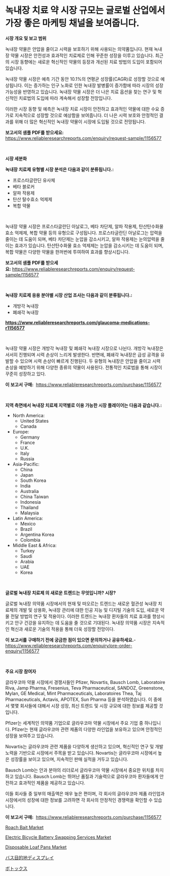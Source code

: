 <p><h1>녹내장 치료 약 시장 규모는 글로벌 산업에서 가장 좋은 마케팅 채널을 보여줍니다.</h1></p><p><strong>시장 개요 및 보고 범위</strong></p>
<p><p>녹내장 약물은 안압을 줄이고 시력을 보호하기 위해 사용되는 의약품입니다. 현재 녹내장 약물 시장은 안전성과 효과적인 치료제로 인해 꾸준한 성장을 이루고 있습니다. 최근의 시장 동향에는 새로운 혁신적인 약물의 등장과 개선된 치료 방법의 도입이 포함되어 있습니다. </p><p>녹내장 약물 시장은 예측 기간 동안 10.1%의 연평균 성장률(CAGR)로 성장할 것으로 예상됩니다. 이는 증가하는 인구 노화로 인한 녹내장 발병률이 증가함에 따라 시장의 성장 가능성을 반영하고 있습니다. 녹내장 약물 시장은 더 나은 치료 옵션을 찾는 연구 및 혁신적인 치료법의 도입에 따라 계속해서 성장할 전망입니다.</p><p>이러한 시장 동향 및 예측은 녹내장 치료 시장이 안전하고 효과적인 약물에 대한 수요 증가로 지속적으로 성장할 것으로 예상함을 보여줍니다. 더 나은 시력 보호와 안정적인 결과를 위해 더 많은 혁신적인 녹내장 약물이 시장에 도입될 것으로 전망됩니다.</p></p>
<p><strong>보고서의 샘플 PDF를 받으세요:</strong> <a href="https://www.reliableresearchreports.com/enquiry/request-sample/1156577">https://www.reliableresearchreports.com/enquiry/request-sample/1156577</a></p>
<p>&nbsp;</p>
<p><strong>시장 세분화</strong></p>
<p><strong>녹내장 치료제 유형별 시장 분석은 다음과 같이 분류됩니다.:</strong></p>
<p><ul><li>프로스타글란딘 유사체</li><li>베타 블로커</li><li>알파 작용제</li><li>탄산 탈수효소 억제제</li><li>복합 약물</li></ul></p>
<p>&nbsp;</p>
<p><p>녹내장 약물 시장은 프로스타글란딘 아날로그, 베타 차단제, 알파 작용제, 탄산탄수화물 효소 억제제, 복합 약물 등의 유형으로 구성됩니다. 프로스타글란딘 아날로그는 압력을 줄이는 데 도움이 되며, 베타 차단제는 눈압을 감소시키고, 알파 작용제는 눈의압력을 줄이는 효과가 있습니다. 탄산탄수화물 효소 억제제는 눈압을 감소시키는 데 도움이 되며, 복합 약물은 다양한 약물을 한꺼번에 투여하여 효과를 향상시킵니다.</p></p>
<p><strong>보고서의 샘플 PDF를 받으세요:</strong>&nbsp;<a href="https://www.reliableresearchreports.com/enquiry/request-sample/1156577">https://www.reliableresearchreports.com/enquiry/request-sample/1156577</a></p>
<p>&nbsp;</p>
<p><strong> 녹내장 치료제 응용 분야별 시장 산업 조사는 다음과 같이 분류됩니다.:</strong></p>
<p><ul><li>개방각 녹내장</li><li>폐쇄각 녹내장</li></ul></p>
<p><strong><a href="https://www.reliableresearchreports.com/glaucoma-medications-r1156577">https://www.reliableresearchreports.com/glaucoma-medications-r1156577</a></strong></p>
<p>&nbsp;</p>
<p><p>녹내장 약물 시장은 개방각 녹내장 및 폐쇄각 녹내장 시장으로 나뉜다. 개방각 녹내장은 서서히 진행되며 시력 손상이 느리게 발생한다. 반면에, 폐쇄각 녹내장은 급성 공격을 유발할 수 있으며 시력 손상이 빠르게 진행된다. 두 유형의 녹내장은 안압을 줄이고 시력 손상을 예방하기 위해 다양한 종류의 약물이 사용된다. 전통적인 치료법을 통해 시장이 꾸준히 성장하고 있다.</p></p>
<p><strong>이 보고서 구매:</strong>&nbsp; <a href="https://www.reliableresearchreports.com/purchase/1156577">https://www.reliableresearchreports.com/purchase/1156577</a></p>
<p>&nbsp;</p>
<p><strong>지역 측면에서 녹내장 치료제 지역별로 이용 가능한 시장 플레이어는 다음과 같습니다.:</strong></p>
<p><ul>
    <li>
        North America:
        <ul>
            <li>United States</li>
            <li>Canada</li>
        </ul>
    </li>
    <li>
        Europe:
        <ul>
            <li>Germany</li>
            <li>France</li>
            <li>U.K.</li>
            <li>Italy</li>
            <li>Russia</li>
        </ul>
    </li>
    <li>
        Asia-Pacific:
        <ul>
            <li>China</li>
            <li>Japan</li>
            <li>South Korea</li>
            <li>India</li>
            <li>Australia</li>
            <li>China Taiwan</li>
            <li>Indonesia</li>
            <li>Thailand</li>
            <li>Malaysia</li>
        </ul>
    </li>
    <li>
        Latin America:
        <ul>
            <li>Mexico</li>
            <li>Brazil</li>
            <li>Argentina Korea</li>
            <li>Colombia</li>
        </ul>
    </li>
    <li>
        Middle East & Africa:
        <ul>
            <li>Turkey</li>
            <li>Saudi</li>
            <li>Arabia</li>
            <li>UAE</li>
            <li>Korea</li>
        </ul>
    </li>
    </ul></p>
<p>&nbsp;</p>
<p><strong>글로벌 녹내장 치료제 의 새로운 트렌드는 무엇입니까? 시장?</strong></p>
<p><p>글로벌 녹내장 의약품 시장에서의 현재 및 떠오르는 트렌드는 새로운 혈관성 녹내장 치료제의 개발 및 상용화, 녹내장 관리에 대한 인공 지능 및 디지털 기술의 도입, 새로운 약물 전달 방법의 연구 및 적용이다. 이러한 트렌드는 녹내장 환자들의 치료 효과를 향상시키고 안구 건강을 유지하는 데 도움을 줄 것으로 기대된다. 녹내장 의약품 시장은 지속적인 혁신과 새로운 기술의 적용을 통해 더욱 성장할 전망이다.</p></p>
<p><strong>이 보고서를 구매하기 전에 궁금한 점이 있으면 문의하거나 공유하세요.</strong>- <a href="https://www.reliableresearchreports.com/enquiry/pre-order-enquiry/1156577">https://www.reliableresearchreports.com/enquiry/pre-order-enquiry/1156577</a></p>
<p>&nbsp;</p>
<p><strong>주요 시장 참여자</strong></p>
<p><p>글라우코마 약물 시장에서 경쟁사들인 Pfizer, Novartis, Bausch Lomb, Laboratoire Riva, Jamp Pharma, Fresenius, Teva Pharmaceutical, SANDOZ, Greenstone, Mylan, GE Medical, Mint Pharmaceuticals, Laboratoires Thea, Taj Pharmaceuticals, Actavis, APOTEX, Sun Pharma 등을 분석하였습니다. 이 중에서 몇몇 회사들에 대해서 시장 성장, 최신 트렌드 및 시장 규모에 대한 정보를 제공할 것입니다.</p><p>Pfizer는 세계적인 의약품 기업으로 글라우코마 약물 시장에서 주요 기업 중 하나입니다. Pfizer는 현재 글라우코마 관련 제품의 다양한 라인업을 보유하고 있으며 안정적인 성장을 보여주고 있습니다.</p><p>Novartis는 글라우코마 관련 제품을 다양하게 생산하고 있으며, 혁신적인 연구 및 개발 노력을 기반으로 시장에서 주목을 받고 있습니다. Novartis는 글라우코마 시장에서 높은 성장률을 보이고 있으며, 지속적인 판매 실적을 거두고 있습니다.</p><p>Bausch Lomb는 안과 분야의 리더로서 글라우코마 약물 시장에서 중요한 위치를 차지하고 있습니다. Bausch Lomb는 뛰어난 품질과 기술력으로 글라우코마 환자들에게 안전하고 효과적인 제품을 제공하고 있습니다.</p><p>이들 회사들 중 일부의 매출액은 매우 높은 편이며, 각 회사의 글라우코마 제품 라인업과 시장에서의 성장에 대한 정보를 고려하면 각 회사의 안정적인 경쟁력을 확인할 수 있습니다.</p></p>
<p><strong>이 보고서 구매:</strong>&nbsp;&nbsp;<a href="https://www.reliableresearchreports.com/purchase/1156577">https://www.reliableresearchreports.com/purchase/1156577</a></p>
<p><p><a href="https://issuu.com/reportprime-2/docs/roach-bait-market-size-2030.pptx">Roach Bait Market</a></p><p><a href="https://github.com/markusgodoy/Market-Research-Report-List-3/blob/main/electric-bicycle-battery-swapping-services-market.md">Electric Bicycle Battery Swapping Services Market</a></p><p><a href="https://www.linkedin.com/pulse/disposable-loaf-pans-market-size-reveals-best-marketing-channels-vi6qe?trackingId=SIPsbtm%2Bl7D%2FKGgm3fojIw%3D%3D">Disposable Loaf Pans Market</a></p><p><a href="https://github.com/roulaayoub-saad/Market-Research-Report-List-1/blob/main/425352662185.md">バス目的地ディスプレイ</a></p><p><a href="https://github.com/zjkmgcs938405/Market-Research-Report-List-2/blob/main/159301962184.md">ボトックス</a></p></p>